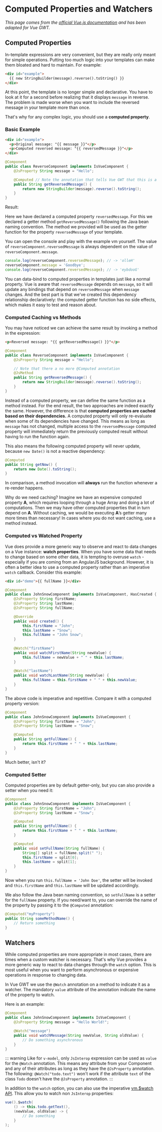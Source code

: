 # Computed Properties and Watchers

*This page comes from the [official Vue.js documentation](https://vuejs.org/v2/guide/computed.html) and has been adapted for Vue GWT.*

## Computed Properties

In-template expressions are very convenient, but they are really only meant for simple operations.
Putting too much logic into your templates can make them bloated and hard to maintain. For example:

```html
<div id="example">
  {{ new StringBuilder(message).reverse().toString() }}
</div>
```

At this point, the template is no longer simple and declarative.
You have to look at it for a second before realizing that it displays `message` in reverse.
The problem is made worse when you want to include the reversed message in your template more than once.

That's why for any complex logic, you should use a **computed property**.

### Basic Example

```html
<div id="example">
  <p>Original message: "{{ message }}"</p>
  <p>Computed reversed message: "{{ reversedMessage }}"</p>
</div>
```

```java
@Component
public class ReverseComponent implements IsVueComponent {
    @JsProperty String message = "Hello";

    @Computed // Note the annotation that tells Vue GWT that this is a Computed Properties
    public String getReversedMessage() {
        return new StringBuilder(message).reverse().toString();
    }
}
```

Result:

<div class="example-container" data-name="reverseComponent">
    <span id="reverseComponent"></span>
</div>

Here we have declared a computed property `reversedMessage`.
For this we declared a getter method `getReversedMessage()` following the Java bean naming convention.
The method we provided will be used as the getter function for the property `reversedMessage` of your template.

You can open the console and play with the example vm yourself.
The value of `reverseComponent.reversedMessage` is always dependent on the value of `reverseComponent.message`.

```js
console.log(reverseComponent.reversedMessage); // -> 'olleH'
reverseComponent.message = 'Goodbye';
console.log(reverseComponent.reversedMessage); // -> 'eybdooG'
```

You can data-bind to computed properties in templates just like a normal property.
Vue is aware that `reversedMessage` depends on `message`, so it will update any bindings that depend on `reversedMessage` when `message` changes.
And the best part is that we've created this dependency relationship declaratively: the computed getter function has no side effects, which makes it easy to test and reason about.

### Computed Caching vs Methods

You may have noticed we can achieve the same result by invoking a method in the expression:

```html
<p>Reversed message: "{{ getReversedMessage() }}"</p>
```

```java
@Component
public class ReverseComponent implements IsVueComponent {
    @JsProperty String message = "Hello";

    // Note that there a no more @Computed annotation
    @JsMethod
    public String getReversedMessage() {
        return new StringBuilder(message).reverse().toString();
    }
}
```

Instead of a computed property, we can define the same function as a method instead.
For the end result, the two approaches are indeed exactly the same.
However, the difference is that **computed properties are cached based on their dependencies.**
A computed property will only re-evaluate when some of its dependencies have changed.
This means as long as `message` has not changed, multiple access to the `reversedMessage` computed property will immediately return the previously computed result without having to run the function again.

This also means the following computed property will never update, because `new Date()` is not a reactive dependency:

```java
@Computed
public String getNow() {
    return new Date().toString();
}
```

In comparison, a method invocation will **always** run the function whenever a re-render happens.

Why do we need caching?
Imagine we have an expensive computed property **A**, which requires looping through a huge Array and doing a lot of computations.
Then we may have other computed properties that in turn depend on **A**.
Without caching, we would be executing **A**’s getter many more times than necessary!
In cases where you do not want caching, use a method instead.

### Computed vs Watched Property

Vue does provide a more generic way to observe and react to data changes on a Vue instance: **watch properties**.
When you have some data that needs to change based on some other data, it is tempting to overuse `watch` - especially if you are coming from an AngularJS background.
However, it is often a better idea to use a computed property rather than an imperative `watch` callback. Consider this example:

```html
<div id="demo">{{ fullName }}</div>
```

```java
@Component
public class JohnSnowComponent implements IsVueComponent, HasCreated {
    @JsProperty String firstName;
    @JsProperty String lastName;
    @JsProperty String fullName;

    @Override
    public void created() {
        this.firstName = "John";
        this.lastName = "Snow";
        this.fullName = "John Snow";
    }
    
    @Watch("firstName")
    public void watchFirstName(String newValue) {
        this.fullName = newValue + " " + this.lastName;
    }
    
    @Watch("lastName")
    public void watchLastName(String newValue) {
        this.fullName = this.firstName + " " + this.newValue;
    }
}
```

The above code is imperative and repetitive. Compare it with a computed property version:

```java
@Component
public class JohnSnowComponent implements IsVueComponent {
    @JsProperty String firstName = "John";
    @JsProperty String lastName = "Snow";

    @Computed
    public String getFullName() {
        return this.firstName + " " + this.lastName;
    }
}
```

Much better, isn't it?

### Computed Setter

Computed properties are by default getter-only, but you can also provide a setter when you need it:

```java
@Component
public class JohnSnowComponent implements IsVueComponent {
    @JsProperty String firstName = "John";
    @JsProperty String lastName = "Snow";

    @Computed
    public String getFullName() {
        return this.firstName + " " + this.lastName;
    }

    @Computed
    public void setFullName(String fullName) {
        String[] split = fullName.split(" ");
        this.firstName = split[0];
        this.lastName = split[1];
    }
}
```

Now when you run `this.fullName = 'John Doe'`, the setter will be invoked and `this.firstName` and `this.lastName` will be updated accordingly.

We also follow the Java bean naming convention, so `setFullName` is a setter for the `fullName` property.
If you need/want to, you can override the name of the property by passing it to the `@Computed` annotation:
```java
@Computed("myProperty")
public String someMethodName() {
    // Return something
}
```

## Watchers

While computed properties are more appropriate in most cases, there are times when a custom watcher is necessary.
That's why Vue provides a more generic way to react to data changes through the `watch` option.
This is most useful when you want to perform asynchronous or expensive operations in response to changing data.

In Vue GWT we use the `@Watch` annotation on a method to indicate it as a watcher.
The mandatory `value` attribute of the annotation indicate the name of the property to watch.

Here is an example:
```java
@Component
public class JohnSnowComponent implements IsVueComponent {
    @JsProperty String message = "Hello World!";

    @Watch("message")
    public void watchMessage(String newValue, String oldValue) {
        // Do something asynchronous
    }
}
```

::: warning
Like for `v-model`, only `JsInterop` expression can be used as `value` for the `@Watch` annotation.
This means any attribute from your Component and any of their attributes as long as they have the `@JsProperty` annotation.<br/>
The following: `@Watch("todo.text")` won't work if the attribute `text` of the class `Todo` doesn't have the `@JsProperty` annotation.
:::

In addition to the `watch` option, you can also use the imperative [vm.$watch API](https://vuejs.org/v2/api/#vm-watch).
This allow you to watch non `JsInterop` properties:
```java
vue().$watch(
    () -> this.todo.getText(),
    (newValue, oldValue) -> {
        // Do something
    }
);
```